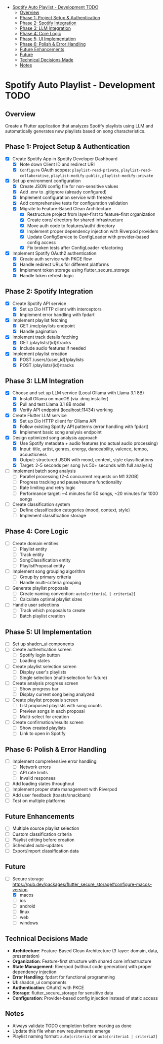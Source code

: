 <!--ts-->
* [Spotify Auto Playlist - Development TODO](#spotify-auto-playlist---development-todo)
   * [Overview](#overview)
   * [Phase 1: Project Setup &amp; Authentication](#phase-1-project-setup--authentication)
   * [Phase 2: Spotify Integration](#phase-2-spotify-integration)
   * [Phase 3: LLM Integration](#phase-3-llm-integration)
   * [Phase 4: Core Logic](#phase-4-core-logic)
   * [Phase 5: UI Implementation](#phase-5-ui-implementation)
   * [Phase 6: Polish &amp; Error Handling](#phase-6-polish--error-handling)
   * [Future Enhancements](#future-enhancements)
   * [Future](#future)
   * [Technical Decisions Made](#technical-decisions-made)
   * [Notes](#notes)
<!--te-->

# Spotify Auto Playlist - Development TODO

## Overview
Create a Flutter application that analyzes Spotify playlists using LLM and automatically generates new playlists based on song characteristics.

## Phase 1: Project Setup & Authentication
- [x] Create Spotify App in Spotify Developer Dashboard
  - [x] Note down Client ID and redirect URI
  - [x] `Configure` OAuth scopes: `playlist-read-private`, `playlist-read-collaborative`, `playlist-modify-public`, `playlist-modify-private`
- [x] Set up environment configuration
  - [x] Create JSON config file for non-sensitive values
  - [x] Add .env to .gitignore (already configured)
  - [x] Implement configuration service with freezed
  - [x] Add comprehensive tests for configuration validation
  - [x] Migrate to Feature-Based Clean Architecture
    - [x] Restructure project from layer-first to feature-first organization
    - [x] Create core/ directory for shared infrastructure
    - [x] Move auth code to features/auth/ directory
    - [x] Implement proper dependency injection with Riverpod providers
    - [x] Update ConfigService to ConfigLoader with provider-based config access
    - [x] Fix broken tests after ConfigLoader refactoring
- [x] Implement Spotify OAuth2 authentication
  - [x] Create auth service with PKCE flow
  - [x] Handle redirect URLs for different platforms
  - [x] Implement token storage using flutter_secure_storage
  - [x] Handle token refresh logic

## Phase 2: Spotify Integration
- [x] Create Spotify API service
  - [x] Set up Dio HTTP client with interceptors
  - [x] Implement error handling with fpdart
- [x] Implement playlist fetching
  - [x] GET /me/playlists endpoint
  - [x] Handle pagination
- [x] Implement track details fetching
  - [x] GET /playlists/{id}/tracks
  - [x] Include audio features if needed
- [x] Implement playlist creation
  - [x] POST /users/{user_id}/playlists
  - [x] POST /playlists/{id}/tracks

## Phase 3: LLM Integration
- [x] Choose and set up LLM service (Local Ollama with Llama 3.1 8B)
  - [x] Install Ollama on macOS (via .dmg installer)
  - [x] Pull and test Llama 3.1 8B model
  - [x] Verify API endpoint (localhost:11434) working
- [x] Create Flutter LLM service
  - [x] Set up Dio HTTP client for Ollama API
  - [x] Follow existing Spotify API patterns (error handling with fpdart)
  - [x] Implement basic song analysis endpoint
- [x] Design optimized song analysis approach
  - [x] Use Spotify metadata + audio features (no actual audio processing)
  - [x] Input: title, artist, genres, energy, danceability, valence, tempo, acousticness
  - [x] Output: structured JSON with mood, context, style classifications
  - [x] Target: 2-5 seconds per song (vs 50+ seconds with full analysis)
- [ ] Implement batch song analysis
  - [ ] Parallel processing (2-4 concurrent requests on M1 32GB)
  - [ ] Progress tracking and pause/resume functionality
  - [ ] Rate limiting and retry logic
  - [ ] Performance target: ~4 minutes for 50 songs, ~20 minutes for 1000 songs
- [ ] Create classification system
  - [ ] Define classification categories (mood, context, style)
  - [ ] Implement classification storage

## Phase 4: Core Logic
- [ ] Create domain entities
  - [ ] Playlist entity
  - [ ] Track entity
  - [ ] SongClassification entity
  - [ ] PlaylistProposal entity
- [ ] Implement song grouping algorithm
  - [ ] Group by primary criteria
  - [ ] Handle multi-criteria grouping
- [ ] Generate playlist proposals
  - [ ] Create naming convention: `auto[criteria1 | criteria2]`
  - [ ] Calculate optimal playlist sizes
- [ ] Handle user selections
  - [ ] Track which proposals to create
  - [ ] Batch playlist creation

## Phase 5: UI Implementation
- [ ] Set up shadcn_ui components
- [ ] Create authentication screen
  - [ ] Spotify login button
  - [ ] Loading states
- [ ] Create playlist selection screen
  - [ ] Display user's playlists
  - [ ] Single selection (multi-selection for future)
- [ ] Create analysis progress screen
  - [ ] Show progress bar
  - [ ] Display current song being analyzed
- [ ] Create playlist proposals screen
  - [ ] List proposed playlists with song counts
  - [ ] Preview songs in each proposal
  - [ ] Multi-select for creation
- [ ] Create confirmation/results screen
  - [ ] Show created playlists
  - [ ] Link to open in Spotify

## Phase 6: Polish & Error Handling
- [ ] Implement comprehensive error handling
  - [ ] Network errors
  - [ ] API rate limits
  - [ ] Invalid responses
- [ ] Add loading states throughout
- [ ] Implement proper state management with Riverpod
- [ ] Add user feedback (toasts/snackbars)
- [ ] Test on multiple platforms

## Future Enhancements
- [ ] Multiple source playlist selection
- [ ] Custom classification criteria
- [ ] Playlist editing before creation
- [ ] Scheduled auto-updates
- [ ] Export/import classification data

## Future
- [ ] Secure storage https://pub.dev/packages/flutter_secure_storage#configure-macos-version
  - [x] macos 
  - [ ] ios
  - [ ] android
  - [ ] linux
  - [ ] web
  - [ ] windows

## Technical Decisions Made
- **Architecture**: Feature-Based Clean Architecture (3-layer: domain, data, presentation)
- **Organization**: Feature-first structure with shared core infrastructure
- **State Management**: Riverpod (without code generation) with proper dependency injection
- **Error Handling**: fpdart for functional programming
- **UI**: shadcn_ui components
- **Authentication**: OAuth2 with PKCE
- **Storage**: flutter_secure_storage for sensitive data
- **Configuration**: Provider-based config injection instead of static access

## Notes
- Always validate TODO completion before marking as done
- Update this file when new requirements emerge
- Playlist naming format: `auto[criteria]` or `auto[criteria1 | criteria2]`
